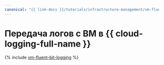 ```yaml
---
canonical: "{{ link-docs }}/tutorials/infrastructure-management/vm-fluent-bit-logging"
---
```


# Передача логов с ВМ в {{ cloud-logging-full-name }}

{% include [vm-fluent-bit-logging](../../_tutorials/infrastructure-management/vm-fluent-bit-logging.md) %}
